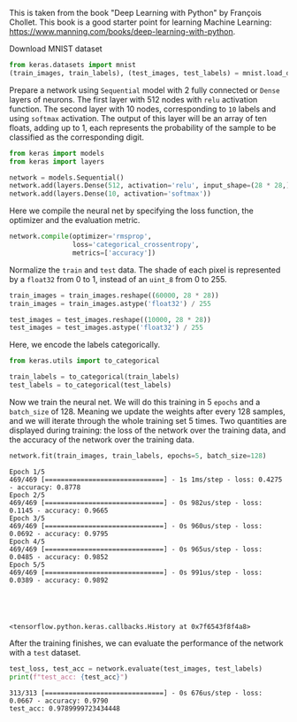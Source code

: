 This is taken from the book "Deep Learning with Python" by François Chollet. This book is a good starter point for learning Machine Learning: https://www.manning.com/books/deep-learning-with-python.


Download MNIST dataset


```python
from keras.datasets import mnist
(train_images, train_labels), (test_images, test_labels) = mnist.load_data()
```

Prepare a network using `Sequential` model with 2 fully connected or `Dense` layers of neurons. The first layer with 512 nodes with `relu` activation function. The second layer with 10 nodes, corresponding to `10` labels and using `softmax` activation. The output of this layer will be an array of ten floats, adding up to 1, each represents the probability of the sample to be classified as the corresponding digit.


```python
from keras import models
from keras import layers

network = models.Sequential()
network.add(layers.Dense(512, activation='relu', input_shape=(28 * 28,)))
network.add(layers.Dense(10, activation='softmax'))
```

Here we compile the neural net by specifying the loss function, the optimizer and the evaluation metric.


```python
network.compile(optimizer='rmsprop',
                loss='categorical_crossentropy',
                metrics=['accuracy'])
```

Normalize the `train` and `test` data. The shade of each pixel is represented by a `float32` from 0 to 1, instead of an `uint_8` from 0 to 255.


```python
train_images = train_images.reshape((60000, 28 * 28))
train_images = train_images.astype('float32') / 255

test_images = test_images.reshape((10000, 28 * 28))
test_images = test_images.astype('float32') / 255
```

Here, we encode the labels categorically.


```python
from keras.utils import to_categorical

train_labels = to_categorical(train_labels)
test_labels = to_categorical(test_labels)
```

Now we train the neural net. We will do this training in 5 `epochs` and a `batch_size` of 128. Meaning we update the weights after every 128 samples, and we will iterate through the whole training set 5 times. Two quantities are displayed during training: the loss of the network over the training data, and the accuracy of the network over the training data. 


```python
network.fit(train_images, train_labels, epochs=5, batch_size=128)
```

    Epoch 1/5
    469/469 [==============================] - 1s 1ms/step - loss: 0.4275 - accuracy: 0.8778
    Epoch 2/5
    469/469 [==============================] - 0s 982us/step - loss: 0.1145 - accuracy: 0.9665
    Epoch 3/5
    469/469 [==============================] - 0s 960us/step - loss: 0.0692 - accuracy: 0.9795
    Epoch 4/5
    469/469 [==============================] - 0s 965us/step - loss: 0.0485 - accuracy: 0.9852
    Epoch 5/5
    469/469 [==============================] - 0s 991us/step - loss: 0.0389 - accuracy: 0.9892





    <tensorflow.python.keras.callbacks.History at 0x7f6543f8f4a8>



After the training finishes, we can evaluate the performance of the network with a `test` dataset.


```python
test_loss, test_acc = network.evaluate(test_images, test_labels)
print(f"test_acc: {test_acc}")
```

    313/313 [==============================] - 0s 676us/step - loss: 0.0667 - accuracy: 0.9790
    test_acc: 0.9789999723434448

